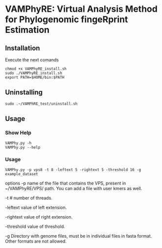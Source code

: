 # VAMPhyRE: Virtual Analysis Method for Phylogenomic fingeRprint Estimation
## Installation

Execute the next comands

```
chmod +x VAMPhyRE_install.sh
sudo ./VAMPhyRE_install.sh
export PATH=$HOME/bin:$PATH
```

## Uninstalling

```
sudo .~/VAMPhRE_test/uninstall.sh
```

## Usage
### Show Help

```
VAMPhy.py -h
VAMPhy.py --help
```

### Usage
```
VAMPhy.py -p vps8 -t 8 -leftext 5 -rightext 5 -threshold 16 -g example_dataset
```
options
-p name of the file that contains the VPS, present in ~/VAMPhyRE/VPS/ path. You can add a file with user kmers as well. 


-t # number of threads.

-leftext value of left extension.

-rightext value of right extension.

-threshold value of threshold.

-g Directory with genome files, must be in individual files in fasta format. Other formats are not allowed.
